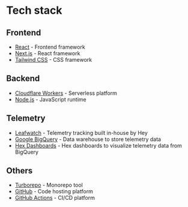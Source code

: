 # Tech stack

## Frontend

- [React](https://reactjs.org/) - Frontend framework
- [Next.js](https://nextjs.org/) - React framework
- [Tailwind CSS](https://tailwindcss.com/) - CSS framework

## Backend

- [Cloudflare Workers](https://workers.cloudflare.com/) - Serverless platform
- [Node.js](https://nodejs.org/en/) - JavaScript runtime

## Telemetry

- [Leafwatch](../packages/workers/leafwatch/README.md) - Telemetry tracking built in-house by Hey
- [Google BigQuery](https://cloud.google.com/bigquery) - Data warehouse to store telemetry data
- [Hex Dashboards](https://hex.tech) - Hex dashboards to visualize telemetry data from BigQuery

## Others

- [Turborepo](https://turbo.build/) - Monorepo tool
- [GitHub](https://github.com/) - Code hosting platform
- [GitHub Actions](https://github.com/features/actions/) - CI/CD platform
